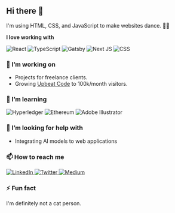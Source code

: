 ## Hi there 👋

I'm using HTML, CSS, and JavaScript to make websites dance. 🕺🏽

**I love working with**

<div display="flex">
  <img src="https://img.shields.io/badge/react-%2320232a.svg?style=for-the-badge&logo=react&logoColor=%2361DAFB" alt="React"/>
  <img src="https://img.shields.io/badge/typescript-%23007ACC.svg?style=for-the-badge&logo=typescript&logoColor=white" alt="TypeScript"/>
  <img src="https://img.shields.io/badge/Gatsby-%23663399.svg?style=for-the-badge&logo=gatsby&logoColor=white" alt="Gatsby"/>
  <img src="https://img.shields.io/badge/Next-black?style=for-the-badge&logo=next.js&logoColor=white" alt="Next JS"/>
  <img src="https://img.shields.io/badge/css3-%231572B6.svg?style=for-the-badge&logo=css3&logoColor=white" alt="CSS"/>
</div>

### 🔭 I’m working on

- Projects for freelance clients.
- Growing [Upbeat Code](https://www.upbeatcode.com) to 100k/month visitors.

### 🌱 I’m learning

<div display="flex">
  <img src="https://img.shields.io/badge/hyperledger-2F3134?style=for-the-badge&logo=hyperledger&logoColor=white" alt="Hyperledger"/>
  <img src="https://img.shields.io/badge/Ethereum-3C3C3D?style=for-the-badge&logo=Ethereum&logoColor=white" alt="Ethereum"/>
  <img src="https://img.shields.io/badge/adobe%20illustrator-%23FF9A00.svg?style=for-the-badge&logo=adobe%20illustrator&logoColor=white" alt="Adobe Illustrator"/>
</div>

### 🤔 I’m looking for help with

- Integrating AI models to web applications

### 📫 How to reach me

<div display="flex">
  <a href="https://docs.google.com/forms/d/e/1FAIpQLSfBBa3R5_qhmyzxGNVp9vetDXt4oEGYPGRDlcuLf5kQFa1GJA/viewform?usp=sf_link">
    <img src="https://img.shields.io/badge/linkedin-%230077B5.svg?style=for-the-badge&logo=linkedin&logoColor=white" alt="LinkedIn"/>
  </a>
  <a href="https://www.instagram.com/bramastaah?igsh=MXg4azVmazRzN2Vpdg==">
    <img src="https://www.bing.com/images/search?view=detailV2&ccid=JtMTLYol&id=28EEB15E8DCD1CAF765AA28CCA1FAA8DDEEBAC1E&thid=OIP.JtMTLYolw3bqNo3gfDDXzgHaHa&mediaurl=https%3a%2f%2fwebstockreview.net%2fimages%2finstagram-clipart-full-hd.png&exph=900&expw=900&q=Instagram+Icon+Transparent+Background&simid=608001665804677751&FORM=IRPRST&ck=B9E45034BA8E4EAEEB09EA3602632EEA&selectedIndex=3&itb=1&ajaxhist=0&ajaxserp=0" alt="Twitter"/>
  </a>
  <a href="https://medium.com/@bernardbad">
    <img src="https://img.shields.io/badge/Medium-12100E?style=for-the-badge&logo=medium&logoColor=white" alt="Medium"/>
  </a>
</div>

### ⚡ Fun fact

I'm definitely not a cat person.
